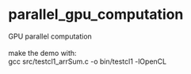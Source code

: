 # parallel_gpu_computation
GPU parallel computation
<br><br>
make the demo with:<br>
gcc src/testcl1_arrSum.c -o bin/testcl1 -lOpenCL
